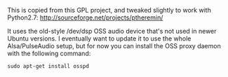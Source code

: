 This is copied from this GPL project, and tweaked slightly to work with Python2.7: http://sourceforge.net/projects/ptheremin/

It uses the old-style /dev/dsp OSS audio device that's not used in newer Ubuntu versions. I eventually want to update it to use the whole Alsa/PulseAudio setup, but for now you can install the OSS proxy daemon with the following command:

`sudo apt-get install osspd`
